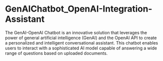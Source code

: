 # GenAIChatbot_OpenAI-Integration-Assistant
The GenAI-OpenAI Chatbot is an innovative solution that leverages the power of general artificial intelligence (GenAI) and the OpenAI API to create a personalized and intelligent conversational assistant. This chatbot enables users to interact with a sophisticated AI model capable of answering a wide range of questions based on uploaded documents.
